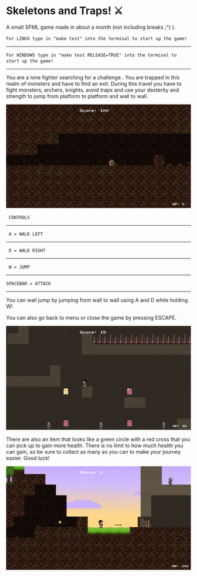 #  Skeletons and Traps! :crossed_swords:

A small SFML game made in about a month (not including breaks ;^) ).

    For LINUX type in "make test" into the terminal to start up the game!
-----------------
    For WINDOWS type in "make test RELEASE=TRUE" into the terminal to start up the game!
-----------------

You are a lone fighter searching for a challenge.. You are trapped in this realm of monsters and have to find an exit.
During this travel you have to fight monsters, archers, knights, avoid traps and use your dexterity and strength to jump from platform to platform and wall to wall.

![GamePlay1](assets/Screenshots/screenshot2.png)

     CONTROLS
-----------------
     A = WALK LEFT
-----------------
     D = WALK RIGHT
-----------------
     W = JUMP
-----------------
    SPACEBAR = ATTACK
-----------------

You can wall jump by jumping from wall to wall using A and D while holding W!

You can also go back to menu or close the game by pressing ESCAPE.

![GamePlay2](assets/Screenshots/screenshot5.png)

There are also an item that looks like a green circle with a red cross that you can pick up to gain more health.
There is no limit to how much health you can gain, so be sure to collect as many as you can to make your
journey easier. Good luck!


![GamePlay3](assets/Screenshots/screenshot4.png)
